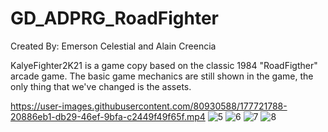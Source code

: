 # GD_ADPRG_RoadFighter
 Created By: Emerson Celestial and Alain Creencia

KalyeFighter2K21 is a game copy based on the classic 1984 "RoadFigther" arcade game. The basic game mechanics are still shown in the game, the only thing that we've changed is the assets.

https://user-images.githubusercontent.com/80930588/177721788-20886eb1-db29-46ef-9bfa-c2449f49f65f.mp4
![5](https://user-images.githubusercontent.com/80930588/177721819-8f1c28f0-96e7-451a-9a34-878096547411.png)
![6](https://user-images.githubusercontent.com/80930588/177721823-3861c219-65fe-42b2-8df3-1c5c19d8b257.png)
![7](https://user-images.githubusercontent.com/80930588/177721827-e72cb5df-6274-42cc-b6e8-a35e435fe0ea.png)
![8](https://user-images.githubusercontent.com/80930588/177721830-f4ef128b-d353-4645-8a99-83b27bb27323.png)
